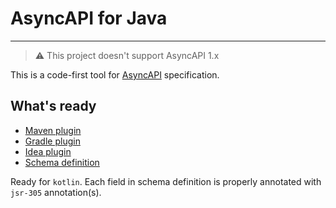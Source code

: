 # AsyncAPI for Java
---

> ⚠️ This project doesn't support AsyncAPI 1.x

This is a code-first tool for [AsyncAPI](https://www.asyncapi.com/) specification.

## What's ready
- [Maven plugin](asyncapi-plugin/asyncapi-plugin-maven)
- [Gradle plugin](asyncapi-plugin/asyncapi-plugin-gradle)
- [Idea plugin](asyncapi-plugin/asyncapi-plugin-idea)
- [Schema definition](/asyncapi-core)

Ready for `kotlin`. Each field in schema definition is properly annotated with `jsr-305` annotation(s).